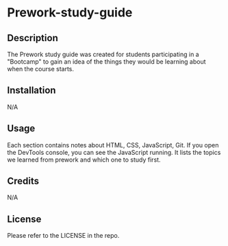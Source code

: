 # Prework-study-guide

## Description

The Prework study guide was created for students participating in a "Bootcamp" to gain an idea of the things they would be learning about when the course starts.


## Installation

N/A

## Usage

Each section contains notes about HTML, CSS, JavaScript, Git. If you open the DevTools console, you can see the JavaScript running. It lists the topics we learned from prework and which one to study first.

## Credits

N/A

## License

Please refer to the LICENSE in the repo.

